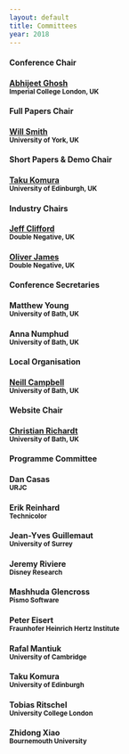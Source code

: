 ```yaml
---
layout: default
title: Committees
year: 2018
---
```


<div class="col-12 col-sm-12 col-lg-12">

<div class="col-4 col-sm-6 col-lg-4">
	<div class="panel panel-default">
		<div class="panel-heading">
			<h4 class="panel-title">Conference Chair</h4>
		</div>
		<div class="panel-body">
			<h4><a href="https://www.doc.ic.ac.uk/~ghosh/">Abhijeet Ghosh</a><br><small>Imperial College London, UK</small></h4>
		</div>
	</div>
</div>

<div class="col-8 col-sm-6 col-lg-4">
	<div class="panel panel-default">
		<div class="panel-heading">
			<h4 class="panel-title">Full Papers Chair</h4>
		</div>
		<div class="panel-body">
			<h4><a href="https://www-users.cs.york.ac.uk/wsmith/">Will Smith</a><br><small>University of York, UK</small></h4>
		</div>
	</div>
</div>

<div class="col-8 col-sm-6 col-lg-4">
	<div class="panel panel-default">
		<div class="panel-heading">
			<h4 class="panel-title">Short Papers &amp; Demo Chair</h4>
		</div>
		<div class="panel-body">
			<h4><a href="http://homepages.inf.ed.ac.uk/tkomura/">Taku Komura</a><br><small>University of Edinburgh, UK</small></h4>
		</div>
	</div>
</div>

<div class="col-8 col-sm-6 col-lg-4">
	<div class="panel panel-default">
		<div class="panel-heading">
			<h4 class="panel-title">Industry Chairs</h4>
		</div>
		<div class="panel-body">
			<h4><a href="https://www.imdb.com/name/nm1433573/">Jeff Clifford</a><br><small>Double Negative, UK</small></h4>
			<h4><a href="https://www.linkedin.com/in/oliver-james-b8a3031/">Oliver James</a><br><small>Double Negative, UK</small></h4>
		</div>
	</div>
</div>

<div class="col-8 col-sm-6 col-lg-4">
	<div class="panel panel-default">
		<div class="panel-heading">
			<h4 class="panel-title">Conference Secretaries</h4>
		</div>
		<div class="panel-body">
			<h4>Matthew Young<br><small>University of Bath, UK</small></h4>
			<h4>Anna Numphud<br><small>University of Bath, UK</small></h4>
		</div>
	</div>
</div>

<div class="col-8 col-sm-6 col-lg-4">
	<div class="panel panel-default">
		<div class="panel-heading">
			<h4 class="panel-title">Local Organisation</h4>
		</div>
		<div class="panel-body">
			<h4><a href="http://cs.bath.ac.uk/~nc537/">Neill Campbell</a><br><small>University of Bath, UK</small></h4>
		</div>
	</div>
</div>

<div class="col-8 col-sm-6 col-lg-4">
	<div class="panel panel-default">
		<div class="panel-heading">
			<h4 class="panel-title">Website Chair</h4>
		</div>
		<div class="panel-body">
			<h4><a href="https://richardt.name">Christian Richardt</a><br><small>University of Bath, UK</small></h4>
		</div>
	</div>
</div>

</div>

<!-- <h2>Programme Committee</h2> -->

<div class="col-12 col-sm-12 col-lg-12">
	<div class="panel panel-default">
		<div class="panel-heading">
			<h4 class="panel-title">Programme Committee</h4>
		</div>
		<div class="panel-body">
			<div class="col-4 col-sm-4 col-lg-4">
				<h4>Dan Casas<br><small>URJC</small></h4>
				<h4>Erik Reinhard<br><small>Technicolor</small></h4>
				<h4>Jean-Yves Guillemaut<br><small>University of Surrey</small></h4>
				<h4>Jeremy Riviere<br><small>Disney Research</small></h4>
			</div>
			<div class="col-4 col-sm-4 col-lg-4">
				<h4>Mashhuda Glencross<br><small>Pismo Software</small></h4>
				<h4>Peter Eisert<br><small>Fraunhofer Heinrich Hertz Institute</small></h4>
				<h4>Rafal Mantiuk<br><small>University of Cambridge</small></h4>
			</div>
			<div class="col-4 col-sm-4 col-lg-4">
				<h4>Taku Komura<br><small>University of Edinburgh</small></h4>
				<h4>Tobias Ritschel<br><small>University College London</small></h4>
				<h4>Zhidong Xiao<br><small>Bournemouth University</small></h4>
			</div>
		</div>
	</div>
</div>
